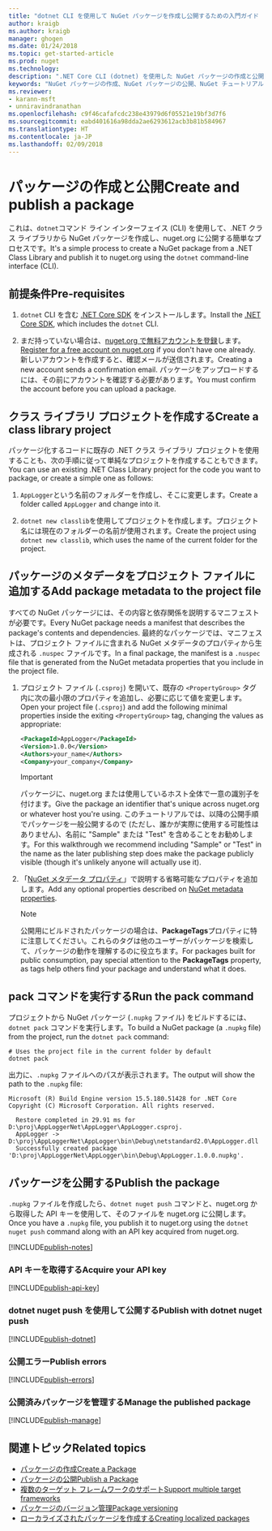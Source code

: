```yaml
---
title: "dotnet CLI を使用して NuGet パッケージを作成し公開するための入門ガイド | Microsoft Docs"
author: kraigb
ms.author: kraigb
manager: ghogen
ms.date: 01/24/2018
ms.topic: get-started-article
ms.prod: nuget
ms.technology: 
description: ".NET Core CLI (dotnet) を使用した NuGet パッケージの作成と公開に関するチュートリアル。"
keywords: "NuGet パッケージの作成、NuGet パッケージの公開、NuGet チュートリアル、NuGet パッケージの dotnet publish"
ms.reviewer:
- karann-msft
- unniravindranathan
ms.openlocfilehash: c9f46cafafcdc238e43979d6f05521e19bf3d7f6
ms.sourcegitcommit: eabd401616a98dda2ae6293612acb3b81b584967
ms.translationtype: HT
ms.contentlocale: ja-JP
ms.lasthandoff: 02/09/2018
---
```

# <a name="create-and-publish-a-package"></a><span data-ttu-id="2a8fd-104">パッケージの作成と公開</span><span class="sxs-lookup"><span data-stu-id="2a8fd-104">Create and publish a package</span></span>

<span data-ttu-id="2a8fd-105">これは、`dotnet`コマンド ライン インターフェイス (CLI) を使用して、.NET クラス ライブラリから NuGet パッケージを作成し、nuget.org に公開する簡単なプロセスです。</span><span class="sxs-lookup"><span data-stu-id="2a8fd-105">It's a simple process to create a NuGet package from a .NET Class Library and publish it to nuget.org using the `dotnet` command-line interface (CLI).</span></span>

## <a name="pre-requisites"></a><span data-ttu-id="2a8fd-106">前提条件</span><span class="sxs-lookup"><span data-stu-id="2a8fd-106">Pre-requisites</span></span>

1. <span data-ttu-id="2a8fd-107">`dotnet` CLI を含む [.NET Core SDK](https://www.microsoft.com/net/download/) をインストールします。</span><span class="sxs-lookup"><span data-stu-id="2a8fd-107">Install the [.NET Core SDK](https://www.microsoft.com/net/download/), which includes the `dotnet` CLI.</span></span>

1. <span data-ttu-id="2a8fd-108">まだ持っていない場合は、[nuget.org で無料アカウントを登録](https://www.nuget.org/users/account/LogOn?returnUrl=%2F)します。</span><span class="sxs-lookup"><span data-stu-id="2a8fd-108">[Register for a free account on nuget.org](https://www.nuget.org/users/account/LogOn?returnUrl=%2F) if you don't have one already.</span></span> <span data-ttu-id="2a8fd-109">新しいアカウントを作成すると、確認メールが送信されます。</span><span class="sxs-lookup"><span data-stu-id="2a8fd-109">Creating a new account sends a confirmation email.</span></span> <span data-ttu-id="2a8fd-110">パッケージをアップロードするには、その前にアカウントを確認する必要があります。</span><span class="sxs-lookup"><span data-stu-id="2a8fd-110">You must confirm the account before you can upload a package.</span></span>

## <a name="create-a-class-library-project"></a><span data-ttu-id="2a8fd-111">クラス ライブラリ プロジェクトを作成する</span><span class="sxs-lookup"><span data-stu-id="2a8fd-111">Create a class library project</span></span>

<span data-ttu-id="2a8fd-112">パッケージ化するコードに既存の .NET クラス ライブラリ プロジェクトを使用することも、次の手順に従って単純なプロジェクトを作成することもできます。</span><span class="sxs-lookup"><span data-stu-id="2a8fd-112">You can use an existing .NET Class Library project for the code you want to package, or create a simple one as follows:</span></span>

1. <span data-ttu-id="2a8fd-113">`AppLogger`という名前のフォルダーを作成し、そこに変更します。</span><span class="sxs-lookup"><span data-stu-id="2a8fd-113">Create a folder called `AppLogger` and change into it.</span></span>

1. <span data-ttu-id="2a8fd-114">`dotnet new classlib`を使用してプロジェクトを作成します。プロジェクト名には現在のフォルダーの名前が使用されます。</span><span class="sxs-lookup"><span data-stu-id="2a8fd-114">Create the project using `dotnet new classlib`, which uses the name of the current folder for the project.</span></span>

## <a name="add-package-metadata-to-the-project-file"></a><span data-ttu-id="2a8fd-115">パッケージのメタデータをプロジェクト ファイルに追加する</span><span class="sxs-lookup"><span data-stu-id="2a8fd-115">Add package metadata to the project file</span></span>

<span data-ttu-id="2a8fd-116">すべての NuGet パッケージには、その内容と依存関係を説明するマニフェストが必要です。</span><span class="sxs-lookup"><span data-stu-id="2a8fd-116">Every NuGet package needs a manifest that describes the package's contents and dependencies.</span></span> <span data-ttu-id="2a8fd-117">最終的なパッケージでは、マニフェストは、プロジェクト ファイルに含まれる NuGet メタデータのプロパティから生成される `.nuspec` ファイルです。</span><span class="sxs-lookup"><span data-stu-id="2a8fd-117">In a final package, the manifest is a `.nuspec` file that is generated from the NuGet metadata properties that you include in the project file.</span></span>

1. <span data-ttu-id="2a8fd-118">プロジェクト ファイル (`.csproj`) を開いて、既存の `<PropertyGroup>` タグ内に次の最小限のプロパティを追加し、必要に応じて値を変更します。</span><span class="sxs-lookup"><span data-stu-id="2a8fd-118">Open your project file (`.csproj`) and add the following minimal properties inside the exiting `<PropertyGroup>` tag, changing the values as appropriate:</span></span>

    ```xml
    <PackageId>AppLogger</PackageId>
    <Version>1.0.0</Version>
    <Authors>your_name</Authors>
    <Company>your_company</Company>
    ```

    > [!Important]
    > <span data-ttu-id="2a8fd-119">パッケージに、nuget.org または使用しているホスト全体で一意の識別子を付けます。</span><span class="sxs-lookup"><span data-stu-id="2a8fd-119">Give the package an identifier that's unique across nuget.org or whatever host you're using.</span></span> <span data-ttu-id="2a8fd-120">このチュートリアルでは、以降の公開手順でパッケージを一般公開するので (ただし、誰かが実際に使用する可能性はありません)、名前に "Sample" または "Test" を含めることをお勧めします。</span><span class="sxs-lookup"><span data-stu-id="2a8fd-120">For this walkthrough we recommend including "Sample" or "Test" in the name as the later publishing step does make the package publicly visible (though it's unlikely anyone will actually use it).</span></span>

1. <span data-ttu-id="2a8fd-121">「[NuGet メタデータ プロパティ](/dotnet/core/tools/csproj#nuget-metadata-properties)」で説明する省略可能なプロパティを追加します。</span><span class="sxs-lookup"><span data-stu-id="2a8fd-121">Add any optional properties described on [NuGet metadata properties](/dotnet/core/tools/csproj#nuget-metadata-properties).</span></span>

    > [!Note]
    > <span data-ttu-id="2a8fd-122">公開用にビルドされたパッケージの場合は、**PackageTags**プロパティに特に注意してください。これらのタグは他のユーザーがパッケージを検索して、パッケージの動作を理解するのに役立ちます。</span><span class="sxs-lookup"><span data-stu-id="2a8fd-122">For packages built for public consumption, pay special attention to the **PackageTags** property, as tags help others find your package and understand what it does.</span></span>

## <a name="run-the-pack-command"></a><span data-ttu-id="2a8fd-123">pack コマンドを実行する</span><span class="sxs-lookup"><span data-stu-id="2a8fd-123">Run the pack command</span></span>

<span data-ttu-id="2a8fd-124">プロジェクトから NuGet パッケージ (`.nupkg` ファイル) をビルドするには、`dotnet pack` コマンドを実行します。</span><span class="sxs-lookup"><span data-stu-id="2a8fd-124">To build a NuGet package (a `.nupkg` file) from the project, run the `dotnet pack` command:</span></span>

```cli
# Uses the project file in the current folder by default
dotnet pack
```

<span data-ttu-id="2a8fd-125">出力に、`.nupkg` ファイルへのパスが表示されます。</span><span class="sxs-lookup"><span data-stu-id="2a8fd-125">The output will show the path to the `.nupkg` file:</span></span>

```output
Microsoft (R) Build Engine version 15.5.180.51428 for .NET Core
Copyright (C) Microsoft Corporation. All rights reserved.

  Restore completed in 29.91 ms for D:\proj\AppLoggerNet\AppLogger\AppLogger.csproj.
  AppLogger -> D:\proj\AppLoggerNet\AppLogger\bin\Debug\netstandard2.0\AppLogger.dll
  Successfully created package 'D:\proj\AppLoggerNet\AppLogger\bin\Debug\AppLogger.1.0.0.nupkg'.
```

## <a name="publish-the-package"></a><span data-ttu-id="2a8fd-126">パッケージを公開する</span><span class="sxs-lookup"><span data-stu-id="2a8fd-126">Publish the package</span></span>

<span data-ttu-id="2a8fd-127">`.nupkg` ファイルを作成したら、`dotnet nuget push` コマンドと、nuget.org から取得した API キーを使用して、そのファイルを nuget.org に公開します。</span><span class="sxs-lookup"><span data-stu-id="2a8fd-127">Once you have a `.nupkg` file, you publish it to nuget.org using the `dotnet nuget push` command along with an API key acquired from nuget.org.</span></span>

[!INCLUDE[publish-notes](includes/publish-notes.md)]

### <a name="acquire-your-api-key"></a><span data-ttu-id="2a8fd-128">API キーを取得する</span><span class="sxs-lookup"><span data-stu-id="2a8fd-128">Acquire your API key</span></span>

[!INCLUDE[publish-api-key](includes/publish-api-key.md)]

### <a name="publish-with-dotnet-nuget-push"></a><span data-ttu-id="2a8fd-129">dotnet nuget push を使用して公開する</span><span class="sxs-lookup"><span data-stu-id="2a8fd-129">Publish with dotnet nuget push</span></span>

[!INCLUDE[publish-dotnet](includes/publish-dotnet.md)]

### <a name="publish-errors"></a><span data-ttu-id="2a8fd-130">公開エラー</span><span class="sxs-lookup"><span data-stu-id="2a8fd-130">Publish errors</span></span>

[!INCLUDE[publish-errors](includes/publish-errors.md)]


### <a name="manage-the-published-package"></a><span data-ttu-id="2a8fd-131">公開済みパッケージを管理する</span><span class="sxs-lookup"><span data-stu-id="2a8fd-131">Manage the published package</span></span>

[!INCLUDE[publish-manage](includes/publish-manage.md)]

## <a name="related-topics"></a><span data-ttu-id="2a8fd-132">関連トピック</span><span class="sxs-lookup"><span data-stu-id="2a8fd-132">Related topics</span></span>

- [<span data-ttu-id="2a8fd-133">パッケージの作成</span><span class="sxs-lookup"><span data-stu-id="2a8fd-133">Create a Package</span></span>](../create-packages/creating-a-package.md)
- [<span data-ttu-id="2a8fd-134">パッケージの公開</span><span class="sxs-lookup"><span data-stu-id="2a8fd-134">Publish a Package</span></span>](../create-packages/publish-a-package.md)
- [<span data-ttu-id="2a8fd-135">複数のターゲット フレームワークのサポート</span><span class="sxs-lookup"><span data-stu-id="2a8fd-135">Support multiple target frameworks</span></span>](../create-packages/supporting-multiple-target-frameworks.md)
- [<span data-ttu-id="2a8fd-136">パッケージのバージョン管理</span><span class="sxs-lookup"><span data-stu-id="2a8fd-136">Package versioning</span></span>](../reference/package-versioning.md)
- [<span data-ttu-id="2a8fd-137">ローカライズされたパッケージを作成する</span><span class="sxs-lookup"><span data-stu-id="2a8fd-137">Creating localized packages</span></span>](../create-packages/creating-localized-packages.md)
